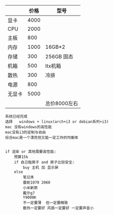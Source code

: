 |        | 价格 | 型号         |
| ------ | ---- | ------------ |
| 显卡   | 4000 |              |
| CPU    | 2000 |              |
| 主板   | 800  |              |
| 内存   | 1000 | 16GB*2       |
| 存储   | 300  | 256GB 固态   |
| 机箱   | 500  | Itx机箱      |
| 散热   | 300  | 冷排         |
| 电源   | 800  |              |
| 无显卡 | 5000 |              |
|        |      | 总价8000左右 |



```
系统已经完成
选择   windows + linux(arch+i3 or debian系列+i3)
mac 没有windows的高性能
mac没有i3的定制与自由
综合mac是一个漂亮但又能一定工作的均衡体


if 渲染 or 其他需要高性能:
    预算15k
    if 自己租房子 and 房子比较安全:
        buy 主机 加 显示屏
    else
        笔记本
        雷蛇1070 2060
        小米新款
        戴尔g7
        Y9000K
        不一定要薄  但一定要精致
        散热一定要好 风扇一定要好 一定要声音小
```






